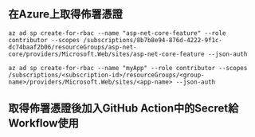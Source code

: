 ## 在Azure上取得佈署憑證

```
az ad sp create-for-rbac --name "asp-net-core-feature" --role contributor --scopes /subscriptions/8b7b8e94-876d-4222-9f1c-dc74baaf2b06/resourceGroups/asp-net-core/providers/Microsoft.Web/sites/asp-net-core-feature --json-auth
```

```
az ad sp create-for-rbac --name "myApp" --role contributor --scopes /subscriptions/<subscription-id>/resourceGroups/<group-name>/providers/Microsoft.Web/sites/<app-name> --json-auth
```


## 取得佈署憑證後加入GitHub Action中的Secret給Workflow使用

